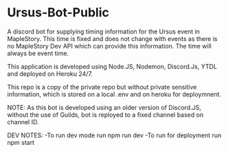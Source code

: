 # Ursus-Bot-Public

A discord bot for supplying timing information for the Ursus event in MapleStory. This time is fixed and does not change with events as there is no MapleStory Dev API which can provide this information. 
The time will always be event time. 

This application is developed using Node.JS, Nodemon, Discord.Js, YTDL and deployed on Heroku 24/7.

This repo is a copy of the private repo but without private sensitive information, which is stored on a local .env and on heroku for deploymnent.

NOTE: As this bot is developed using an older version of Discord.JS, without the use of Guilds, bot is reployed to a fixed channel based on channel ID.

DEV NOTES:
-To run dev mode run npm run dev
-To run for deployment run npm start

